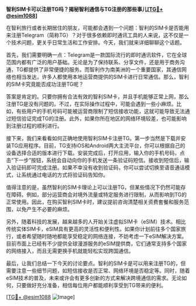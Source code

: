 **智利SIM卡可以注册TG吗？揭秘智利通信与TG注册的那些事儿[[TG💪+ @esim1088](https://t.me/s/esim1088)]**

在智利旅行或者长期居住的朋友，可能都会遇到一个问题：智利的SIM卡是否能用来注册Telegram（简称TG）？对于很多依赖即时通讯工具的人来说，这不仅是一个技术问题，更关乎日常生活和工作安排。今天，我们就来详细聊聊这个话题。

首先，我们需要明确一点：Telegram是一款国际流行的即时通讯软件，它在全球范围内都有广泛的用户基础。无论是为了保持联系、分享文件，还是用于商务沟通，TG都提供了非常便捷的服务。而智利作为南美洲的一个重要国家，其通信网络也相当发达，许多人都使用本地运营商提供的SIM卡进行日常通信。那么，智利的SIM卡究竟能否成功注册TG呢？

答案是肯定的。只要你拥有合法有效的智利SIM卡，并且手机能够正常上网，那么注册TG是没有问题的。不过，在实际操作过程中，可能会遇到一些小麻烦。比如，有些用户的手机号码可能被运营商限制了短信接收功能，这就可能导致无法通过短信验证完成TG的注册。此外，如果你所在地区的网络环境较差，也可能影响到注册过程的顺利进行。

接下来，我们来看看如何正确地使用智利SIM卡注册TG。第一步当然是下载并安装TG应用程序。目前，TG支持iOS和Android两大主流平台，你可以根据自己的设备选择合适的版本进行下载。安装完成后，打开应用，输入你的手机号码，点击“下一步”按钮，系统会自动向你的手机发送一条验证码短信。接收到短信后，输入验证码即可完成注册。如果不幸没有收到验证码，你可以尝试切换至语音通话模式，让系统通过电话的方式将验证码告知你。

值得注意的是，虽然智利的SIM卡理论上可以注册TG，但某些情况下仍然可能存在障碍。例如，部分运营商会对境外流量或特定服务进行限制，从而影响到TG的正常使用。因此，在购买智利SIM卡时，建议提前咨询清楚相关资费套餐和服务范围，以免产生不必要的麻烦。

另外，随着科技的发展，越来越多的人开始关注虚拟SIM卡（eSIM）技术。相比传统实体SIM卡，eSIM具有更高的灵活性和便利性。如果你计划前往多个国家旅行，或者希望随时随地都能享受稳定的网络连接，不妨考虑一下eSIM解决方案。目前市面上已经有不少提供全球漫游服务的eSIM提供商，它们通常支持多个国家的网络接入，而且无需更换手机就能轻松实现跨国通信。

最后，让我们总结一下今天的讨论要点。智利的SIM卡是可以用来注册TG的，但需要注意一些细节问题，如短信接收是否正常、网络环境是否稳定等。同时，随着eSIM技术的普及，未来或许会有更多创新的方式来解决跨境通信的需求。无论如何，只要做好充分准备，相信每位用户都能顺利享受到TG带来的便利。

[[TG💪+ @esim1088](https://t.me/s/esim1088) ![Image](https://i.postimg.cc/4NQfJmqS/Snipaste-2025-05-13-00-14-12.png)]